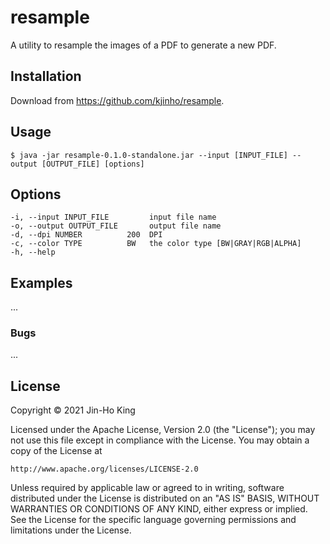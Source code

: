 # resample

A utility to resample the images of a PDF to generate a new PDF.

## Installation

Download from https://github.com/kjinho/resample.

## Usage

    $ java -jar resample-0.1.0-standalone.jar --input [INPUT_FILE] --output [OUTPUT_FILE] [options]

## Options

    -i, --input INPUT_FILE         input file name
    -o, --output OUTPUT_FILE       output file name
    -d, --dpi NUMBER          200  DPI
    -c, --color TYPE          BW   the color type [BW|GRAY|RGB|ALPHA]
    -h, --help

## Examples

...

### Bugs

...

## License

Copyright © 2021 Jin-Ho King

Licensed under the Apache License, Version 2.0 (the "License");
you may not use this file except in compliance with the License.
You may obtain a copy of the License at

    http://www.apache.org/licenses/LICENSE-2.0

Unless required by applicable law or agreed to in writing, software
distributed under the License is distributed on an "AS IS" BASIS,
WITHOUT WARRANTIES OR CONDITIONS OF ANY KIND, either express or implied.
See the License for the specific language governing permissions and
limitations under the License.